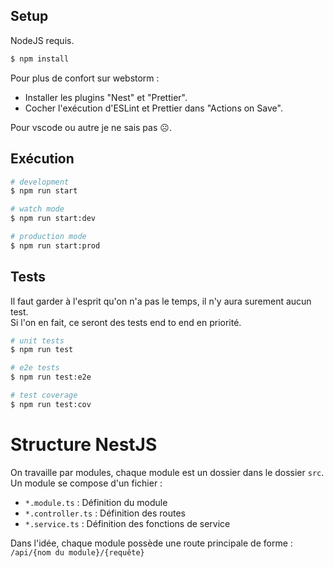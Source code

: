 ## Setup

NodeJS requis.

```bash
$ npm install
```

Pour plus de confort sur webstorm :

- Installer les plugins "Nest" et "Prettier".
- Cocher l'exécution d'ESLint et Prettier dans "Actions on Save".

Pour vscode ou autre je ne sais pas :frowning_face:.

## Exécution

```bash
# development
$ npm run start

# watch mode
$ npm run start:dev

# production mode
$ npm run start:prod
```

## Tests

Il faut garder à l'esprit qu'on n'a pas le temps, il n'y aura surement aucun test.  
Si l'on en fait, ce seront des tests end to end en priorité.

```bash
# unit tests
$ npm run test

# e2e tests
$ npm run test:e2e

# test coverage
$ npm run test:cov
```

# Structure NestJS

On travaille par modules, chaque module est un dossier dans le dossier `src`.
Un module se compose d'un fichier :

- `*.module.ts` : Définition du module
- `*.controller.ts` : Définition des routes
- `*.service.ts` : Définition des fonctions de service

Dans l'idée, chaque module possède une route principale de forme :  
`/api/{nom du module}/{requête}`

